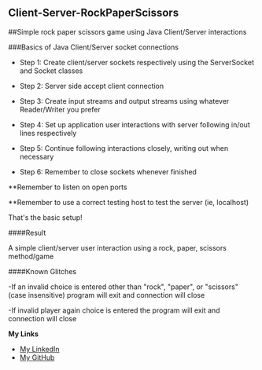 ## Client-Server-RockPaperScissors
##Simple rock paper scissors game using Java Client/Server interactions

###Basics of Java Client/Server socket connections

- Step 1: Create client/server sockets respectively using the ServerSocket and Socket classes

- Step 2: Server side accept client connection

- Step 3: Create input streams and output streams using whatever Reader/Writer you prefer

- Step 4: Set up application user interactions with server following in/out lines respectively

- Step 5: Continue following interactions closely, writing out when necessary

- Step 6: Remember to close sockets whenever finished

**Remember to listen on open ports 

**Remember to use a correct testing host to test the server (ie, localhost)

That's the basic setup!

####Result

A simple client/server user interaction using a rock, paper, scissors method/game

####Known Glitches

-If an invalid choice is entered other than "rock", "paper", or "scissors" (case insensitive) program will exit and connection will close

-If invalid player again choice is entered the program will exit and connection will close

**My Links**

- [My LinkedIn](http://linkedin.com/in/dillonmabry)
- [My GitHub](https://github.com/dillonmabry/)


